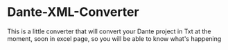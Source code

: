 # Dante-XML-Converter
This is a little converter that will convert your Dante project in Txt at the moment, soon in excel page, so you will be able to know what's happening 
